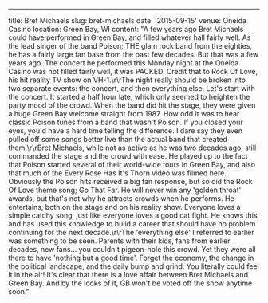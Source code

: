 ---
title: Bret Michaels
slug: bret-michaels
date: '2015-09-15'
venue: Oneida Casino
location: Green Bay, WI
content: "A few years ago Bret Michaels could have performed in Green Bay, and filled
whatever hall fairly well. As the lead singer of the band Poison; THE glam rock
band from the eighties, he has a fairly large fan base from the past few decades.
But that was a few years ago. The concert he performed this Monday night at the
Oneida Casino was not filled fairly well, it was PACKED. Credit that to Rock Of
Love, his hit reality TV show on VH-1.\r\rThe night really should be broken into
two separate events: the concert, and then everything else. Let's start with the
concert. It started a half hour late, which only seemed to heighten the party
mood of the crowd. When the band did hit the stage, they were given a huge Green
Bay welcome straight from 1987. How odd it was to hear classic Poison tunes from
a band that wasn't Poison. If you closed your eyes, you'd have a hard time telling
the difference. I dare say they even pulled off some songs better live than the
actual band that created them!\r\rBret Michaels, while not as active as he was
two decades ago, still commanded the stage and the crowd with ease. He played
up to the fact that Poison started several of their world-wide tours in Green
Bay, and also that much of the Every Rose Has It's Thorn video was filmed here.
Obviously the Poison hits received a big fan response, but so did the Rock Of
Love theme song; Go That Far. He will never win any 'golden throat' awards, but
that's not why he attracts crowds when he performs. He entertains, both on the
stage and on his reality show. Everyone loves a simple catchy song, just like
everyone loves a good cat fight. He knows this, and has used this knowledge to
build a career that should have no problem continuing for the next decade.\r\rThe
'everything else' I referred to earlier was something to be seen. Parents with
their kids, fans from earlier decades, new fans... you couldn't pigeon-hole this
crowd. Yet they were all there to have 'nothing but a good time'. Forget the economy,
the change in the political landscape, and the daily bump and grind. You literally
could feel it in the air! It's clear that there is a love affair between Bret
Michaels and Green Bay. And by the looks of it, GB won't be voted off the show
anytime soon."
